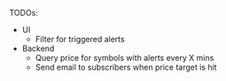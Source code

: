 TODOs:
 - UI
    - Filter for triggered alerts
 - Backend
    - Query price for symbols with alerts every X mins
    - Send email to subscribers when price target is hit